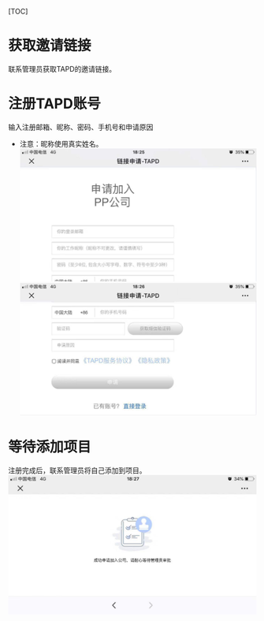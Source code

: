 [TOC]

# 获取邀请链接
联系管理员获取TAPD的邀请链接。

# 注册TAPD账号
输入注册邮箱、昵称、密码、手机号和申请原因
- 注意：昵称使用真实姓名。
![](/img/2019-12-30-22-36-29.png)
![](/img/2019-12-30-22-36-41.png)

# 等待添加项目
注册完成后，联系管理员将自己添加到项目。
![](/img/2019-12-30-22-37-10.png)
